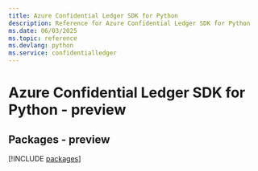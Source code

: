 ```yaml
---
title: Azure Confidential Ledger SDK for Python
description: Reference for Azure Confidential Ledger SDK for Python
ms.date: 06/03/2025
ms.topic: reference
ms.devlang: python
ms.service: confidentialledger
---
```

# Azure Confidential Ledger SDK for Python - preview
## Packages - preview
[!INCLUDE [packages](confidential-ledger-index.md)]